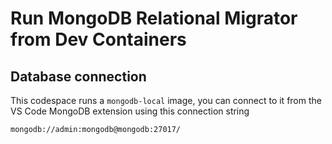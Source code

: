 # Run MongoDB Relational Migrator from Dev Containers

## Database connection

This codespace runs a `mongodb-local` image, you can connect to it from the VS Code MongoDB extension using this connection string

```
mongodb://admin:mongodb@mongodb:27017/
```